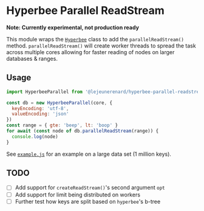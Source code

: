 # Hyperbee Parallel ReadStream

**Note: Currently experimental, not production ready**

This module wraps the [`Hyperbee`](https://github.com/holepunchto/hyperbee)
class to add the `parallelReadStream()` method. `parallelReadStream()` will
create worker threads to spread the task across multiple cores allowing for
faster reading of nodes on larger databases & ranges.

## Usage

```js
import HyperbeeParallel from '@lejeunerenard/hyperbee-parallel-readstream'

const db = new HyperbeeParallel(core, {
  keyEncoding: 'utf-8',
  valueEncoding: 'json'
})
const range = { gte: 'beep', lt: 'boop' }
for await (const node of db.parallelReadStream(range)) {
  console.log(node)
}
```

See [`example.js`](example.js) for an example on a large data set (1 million
keys).

## TODO

- [ ] Add support for `createReadStream()`'s second argument `opt`
- [ ] Add support for limit being distributed on workers
- [ ] Further test how keys are split based on `hyperbee`'s b-tree
